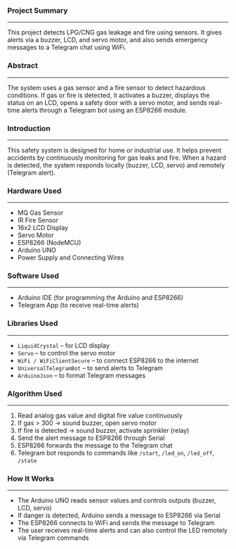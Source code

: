 ### **Project Summary**
---
This project detects LPG/CNG gas leakage and fire using sensors. It gives alerts via a buzzer, LCD, and servo motor, and also sends emergency messages to a Telegram chat using WiFi.

### **Abstract**
---
The system uses a gas sensor and a fire sensor to detect hazardous conditions. If gas or fire is detected, it activates a buzzer, displays the status on an LCD, opens a safety door with a servo motor, and sends real-time alerts through a Telegram bot using an ESP8266 module.

### **Introduction**
---
This safety system is designed for home or industrial use. It helps prevent accidents by continuously monitoring for gas leaks and fire. When a hazard is detected, the system responds locally (buzzer, LCD, servo) and remotely (Telegram alert).

### **Hardware Used**
---
- MQ Gas Sensor  
- IR Fire Sensor  
- 16x2 LCD Display  
- Servo Motor  
- ESP8266 (NodeMCU)  
- Arduino UNO  
- Power Supply and Connecting Wires  

### **Software Used**
---
- Arduino IDE (for programming the Arduino and ESP8266)  
- Telegram App (to receive real-time alerts)

### **Libraries Used**
---
- `LiquidCrystal` – for LCD display  
- `Servo` – to control the servo motor  
- `WiFi / WiFiClientSecure` – to connect ESP8266 to the internet  
- `UniversalTelegramBot` – to send alerts to Telegram  
- `ArduinoJson` – to format Telegram messages

### **Algorithm Used**
---
1. Read analog gas value and digital fire value continuously  
2. If gas > 300 → sound buzzer, open servo motor  
3. If fire is detected → sound buzzer, activate sprinkler (relay)  
4. Send the alert message to ESP8266 through Serial  
5. ESP8266 forwards the message to the Telegram chat  
6. Telegram bot responds to commands like `/start`, `/led_on`, `/led_off`, `/state`

### **How It Works**
---
- The Arduino UNO reads sensor values and controls outputs (buzzer, LCD, servo)  
- If danger is detected, Arduino sends a message to ESP8266 via Serial  
- The ESP8266 connects to WiFi and sends the message to Telegram  
- The user receives real-time alerts and can also control the LED remotely via Telegram commands  
